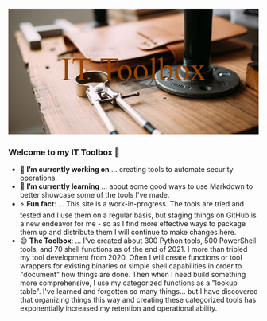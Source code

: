 ![](https://github.com/SecTraversl/SecTraversl/blob/main/IT_Toolbox.png)
### Welcome to my IT Toolbox 👋

- 🔭 **I’m currently working on** ... creating tools to automate security operations.
- 🌱 **I’m currently learning** ... about some good ways to use Markdown to better showcase some of the tools I've made.
- ⚡ **Fun fact**: ... This site is a work-in-progress.  The tools are tried and tested and I use them on a regular basis, but staging things on GitHub is a new endeavor for me - so as I find more effective ways to package them up and distribute them I will continue to make changes here.
- 😄 **The Toolbox**: ... I've created about 300 Python tools, 500 PowerShell tools, and 70 shell functions as of the end of 2021.  I more than tripled my tool development from 2020.  Often I will create functions or tool wrappers for existing binaries or simple shell capabilities in order to "document" how things are done.  Then when I need build something more comprehensive, I use my categorized functions as a "lookup table".  I've learned and forgotten so many things... but I have discovered that organizing things this way and creating these categorized tools has exponentially increased my retention and operational ability.
<!--
**SecTraversl/SecTraversl** is a ✨ _special_ ✨ repository because its `README.md` (this file) appears on your GitHub profile.

Here are some ideas to get you started:

- 🔭 I’m currently working on ...
- 🌱 I’m currently learning ...
- 👯 I’m looking to collaborate on ...
- 🤔 I’m looking for help with ...
- 💬 Ask me about ...
- 📫 How to reach me: ...
- 😄 Pronouns: ...
- ⚡ Fun fact: ...
-->
